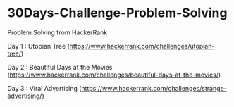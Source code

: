 # 30Days-Challenge-Problem-Solving
Problem Solving from HackerRank

Day 1 : Utopian Tree (https://www.hackerrank.com/challenges/utopian-tree/)

Day 2 : Beautiful Days at the Movies (https://www.hackerrank.com/challenges/beautiful-days-at-the-movies/)

Day 3 : Viral Advertising (https://www.hackerrank.com/challenges/strange-advertising/)

